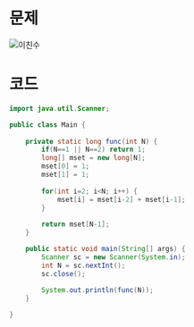 # 문제
![이친수](https://user-images.githubusercontent.com/78357979/135806062-719d2691-a20a-45f5-bf9f-04b43e198f77.jpg)
# 코드
```java
import java.util.Scanner;

public class Main {
	
	private static long func(int N) {
		if(N==1 || N==2) return 1;
		long[] mset = new long[N];
		mset[0] = 1;
		mset[1] = 1;
		
		for(int i=2; i<N; i++) {
			mset[i] = mset[i-2] + mset[i-1];
		}
		
		return mset[N-1];
	}

	public static void main(String[] args) {
		Scanner sc = new Scanner(System.in);
		int N = sc.nextInt();
		sc.close();
		
		System.out.println(func(N));
	}

}
```
